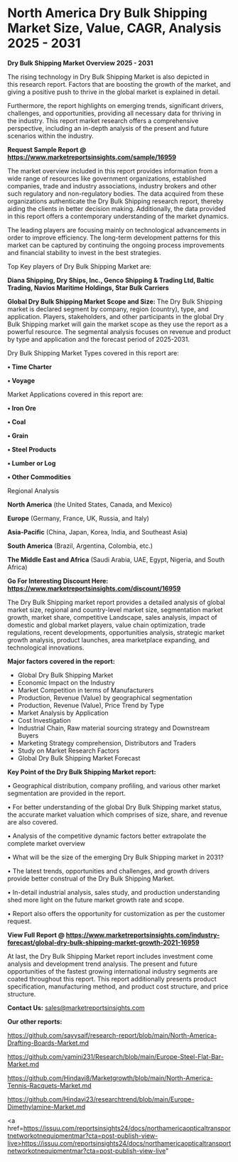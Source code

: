 # North America Dry Bulk Shipping Market Size, Value, CAGR, Analysis 2025 - 2031

<Strong> Dry Bulk Shipping Market Overview 2025 - 2031</strong>

The rising technology in Dry Bulk Shipping Market is also depicted in this research report. Factors that are boosting the growth of the market, and giving a positive push to thrive in the global market is explained in detail.

Furthermore, the report highlights on emerging trends, significant drivers, challenges, and opportunities, providing all necessary data for thriving in the industry. This report market research offers a comprehensive perspective, including an in-depth analysis of the present and future scenarios within the industry.

<strong>Request Sample Report @ <a href=https://www.marketreportsinsights.com/sample/16959>https://www.marketreportsinsights.com/sample/16959</a></strong>

The market overview included in this report provides information from a wide range of resources like government organizations, established companies, trade and industry associations, industry brokers and other such regulatory and non-regulatory bodies. The data acquired from these organizations authenticate the Dry Bulk Shipping research report, thereby aiding the clients in better decision making. Additionally, the data provided in this report offers a contemporary understanding of the market dynamics.

The leading players are focusing mainly on technological advancements in order to improve efficiency. The long-term development patterns for this market can be captured by continuing the ongoing process improvements and financial stability to invest in the best strategies.

Top Key players of Dry Bulk Shipping Market are:

<strong>Diana Shipping, Dry Ships, Inc., Genco Shipping & Trading Ltd, Baltic Trading, Navios Maritime Holdings, Star Bulk Carriers</strong>

<strong><b>Global Dry Bulk Shipping Market Scope and Size:</b></strong>
The Dry Bulk Shipping market is declared segment by company, region (country), type, and application. Players, stakeholders, and other participants in the global Dry Bulk Shipping market will gain the market scope as they use the report as a powerful resource. The segmental analysis focuses on revenue and product by type and application and the forecast period of 2025-2031.

Dry Bulk Shipping Market Types covered in this report are:

<strong>• Time Charter

• Voyage</strong>

Market Applications covered in this report are:

<strong>• Iron Ore

• Coal

• Grain

• Steel Products

• Lumber or Log

• Other Commodities</strong> 

Regional Analysis

<strong>North America</strong> (the United States, Canada, and Mexico)

<strong>Europe</strong> (Germany, France, UK, Russia, and Italy)

<strong>Asia-Pacific</strong> (China, Japan, Korea, India, and Southeast Asia)

<strong>South America</strong> (Brazil, Argentina, Colombia, etc.)

<strong>The Middle East and Africa</strong> (Saudi Arabia, UAE, Egypt, Nigeria, and South Africa)

<strong>Go For Interesting Discount Here: <a href=https://www.marketreportsinsights.com/discount/16959>https://www.marketreportsinsights.com/discount/16959</a></strong>

The Dry Bulk Shipping market report provides a detailed analysis of global market size, regional and country-level market size, segmentation market growth, market share, competitive Landscape, sales analysis, impact of domestic and global market players, value chain optimization, trade regulations, recent developments, opportunities analysis, strategic market growth analysis, product launches, area marketplace expanding, and technological innovations.

<strong><b>Major factors covered in the report:</b></strong>
<ul>
  <li>Global Dry Bulk Shipping Market </li>
  <li>Economic Impact on the Industry</li>
  <li>Market Competition in terms of Manufacturers</li>
  <li>Production, Revenue (Value) by geographical segmentation</li>
  <li>Production, Revenue (Value), Price Trend by Type</li>
  <li>Market Analysis by Application</li>
  <li>Cost Investigation</li>
  <li>Industrial Chain, Raw material sourcing strategy and Downstream Buyers</li>
  <li>Marketing Strategy comprehension, Distributors and Traders</li>
  <li>Study on Market Research Factors</li>
  <li>Global Dry Bulk Shipping Market Forecast</li>
</ul>

<strong><b>Key Point of the Dry Bulk Shipping Market report:</b></strong>

• Geographical distribution, company profiling, and various other market segmentation are provided in the report.

• For better understanding of the global Dry Bulk Shipping market status, the accurate market valuation which comprises of size, share, and revenue are also covered.

• Analysis of the competitive dynamic factors better extrapolate the complete market overview

• What will be the size of the emerging Dry Bulk Shipping market in 2031?

• The latest trends, opportunities and challenges, and growth drivers provide better construal of the Dry Bulk Shipping Market.

• In-detail industrial analysis, sales study, and production understanding shed more light on the future market growth rate and scope.

• Report also offers the opportunity for customization as per the customer request.

<strong><b>View Full Report @ <a href=https://www.marketreportsinsights.com/industry-forecast/global-dry-bulk-shipping-market-growth-2021-16959>https://www.marketreportsinsights.com/industry-forecast/global-dry-bulk-shipping-market-growth-2021-16959</a></b></strong>


At last, the Dry Bulk Shipping Market report includes investment come analysis and development trend analysis. The present and future opportunities of the fastest growing international industry segments are coated throughout this report. This report additionally presents product specification, manufacturing method, and product cost structure, and price structure.

<strong>Contact Us:</strong>
sales@marketreportsinsights.com

<strong>Our other reports:</strong>

<a href=https://github.com/sayysaif/research-report/blob/main/North-America-Drafting-Boards-Market.md>https://github.com/sayysaif/research-report/blob/main/North-America-Drafting-Boards-Market.md</a>

<a href=https://github.com/yamini231/Research/blob/main/Europe-Steel-Flat-Bar-Market.md>https://github.com/yamini231/Research/blob/main/Europe-Steel-Flat-Bar-Market.md</a>

<a href=https://github.com/Hindavi8/Marketgrowth/blob/main/North-America-Tennis-Racquets-Market.md>https://github.com/Hindavi8/Marketgrowth/blob/main/North-America-Tennis-Racquets-Market.md</a>

<a href=https://github.com/Hindavi23/researchtrend/blob/main/Europe-Dimethylamine-Market.md>https://github.com/Hindavi23/researchtrend/blob/main/Europe-Dimethylamine-Market.md</a>

<a href=https://issuu.com/reportsinsights24/docs/northamericaopticaltransportnetworkotnequipmentmar?cta=post-publish-view-live>https://issuu.com/reportsinsights24/docs/northamericaopticaltransportnetworkotnequipmentmar?cta=post-publish-view-live</a>"
